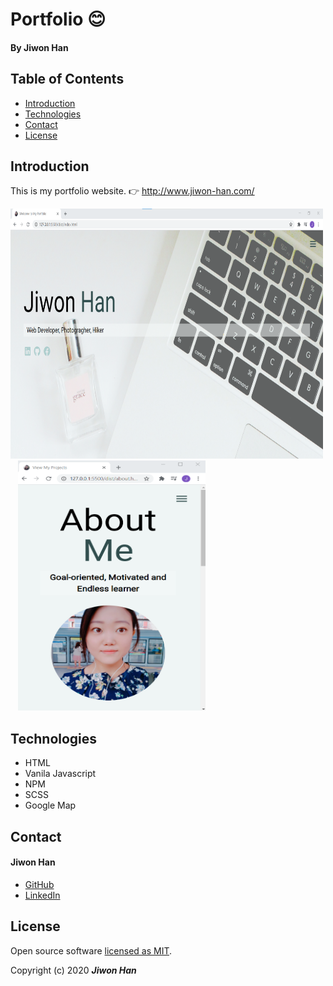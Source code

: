 # Portfolio :blush:

#### By **Jiwon Han**

## Table of Contents

- [Introduction](#Introduction)
- [Technologies](#Technologies)
- [Contact](#Contact)
- [License](#License)

## Introduction

This is my portfolio website. :point_right: http://www.jiwon-han.com/

<img src="dist/img/project1.png" width="500px" height="400px" alt="screenshot1" />&nbsp;&nbsp; <img src="dist/img/project1-1.png" width="300px" height="400px" alt="screenshot2" />

## Technologies

- HTML
- Vanila Javascript
- NPM
- SCSS
- Google Map

## Contact

#### Jiwon Han

- [GitHub](https://github.com/jiwon-seattle)
- [LinkedIn](https://www.linkedin.com/in/jiwon1han/)

## License

Open source software [licensed as MIT][license].

Copyright (c) 2020 **_Jiwon Han_**

[license]: https://github.com/jiwon-seattle/my-portfolio/blob/master/LICENSE.md
